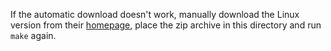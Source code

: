 If the automatic download doesn't work, manually download the Linux version from their
[homepage](http://uncaughtexceptions.itch.io/end-of-file-prototype),
place the zip archive in this directory and run `make` again.
